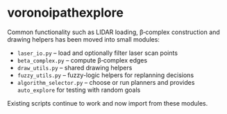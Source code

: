 # voronoipathexplore

Common functionality such as LIDAR loading, β‑complex construction and drawing
helpers has been moved into small modules:

- `laser_io.py` – load and optionally filter laser scan points
- `beta_complex.py` – compute β‑complex edges
- `draw_utils.py` – shared drawing helpers
- `fuzzy_utils.py` – fuzzy-logic helpers for replanning decisions
- `algorithm_selector.py` – choose or run planners and provides `auto_explore`
  for testing with random goals

Existing scripts continue to work and now import from these modules.
